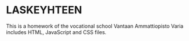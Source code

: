 # LASKEYHTEEN
This is a homework of the vocational school Vantaan Ammattiopisto Varia
includes HTML, JavaScript and CSS files.
